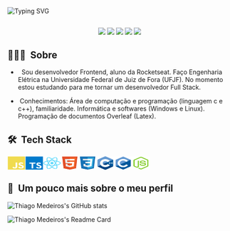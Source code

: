![Typing SVG](https://readme-typing-svg.demolab.com?font=Sometype+Mono&weight=600&size=30&duration=4000&pause=1000&color=%23FFF&random=true&width=435&lines=Hey%2C+I'm+Thiago+Medeiros)

##

<div align="center"> 
  <a href="https://thiagomedeiros.netlify.app/" target="_blank"><img src="https://img.shields.io/badge/Portfólio-003a47?style=for-the-badge&logo=ubuntu&logoColor=white" target="_blank"></a>
  <a href="https://www.linkedin.com/in/thiago-oliveira-de-medeiros-12545523a/" target="_blank"><img src="https://img.shields.io/badge/-LinkedIn-%230077B5?style=for-the-badge&logo=linkedin&logoColor=white" target="_blank"></a>
  <a href="https://twitter.com/explicit_th" target="_blank"><img src="https://img.shields.io/badge/Twitter-%23333?style=for-the-badge&logo=X&logoColor=white" target="_blank"></a>
  <a href="https://www.instagram.com/thiagoomedeiros/" target="_blank"><img src="https://img.shields.io/badge/-Instagram-%23E4405F?style=for-the-badge&logo=instagram&logoColor=white" target="_blank"></a>
  <a href = "mailto:thiagoodemedeiros@gmail.com"><img src="https://img.shields.io/badge/-Gmail-D14836?style=for-the-badge&logo=gmail&logoColor=white" target="_blank"></a>
 
</div>


<h2> 👨🏻‍💻 &nbsp;Sobre</h2>

- &nbsp; Sou desenvolvedor Frontend, aluno da Rocketseat. Faço Engenharia Elétrica na Universidade Federal de Juiz de Fora (UFJF). No momento estou estudando para me tornar um desenvolvedor Full Stack.

- &nbsp;Conhecimentos: Área de computação e programação (linguagem c e c++), familiaridade. Informática e softwares (Windows e Linux). Programação de documentos Overleaf (Latex).


<h2> 🛠 &nbsp;Tech Stack</h2>

<div style="display: flex"><br>
  <img align="center" alt="Thiago-Js" height="30" width="40" src="https://raw.githubusercontent.com/devicons/devicon/master/icons/javascript/javascript-plain.svg">
  <img align="center" alt="Thiago-Ts" height="30" width="40" src="https://raw.githubusercontent.com/devicons/devicon/master/icons/typescript/typescript-plain.svg">
  <img align="center" alt="Thiago-React" height="30" width="40" src="https://raw.githubusercontent.com/devicons/devicon/master/icons/react/react-original.svg">
  <img align="center" alt="Thiago-HTML" height="30" width="40" src="https://raw.githubusercontent.com/devicons/devicon/master/icons/html5/html5-original.svg">
  <img align="center" alt="Thiago-CSS" height="30" width="40" src="https://raw.githubusercontent.com/devicons/devicon/master/icons/css3/css3-original.svg">
  <img align="center" alt="Thiago-C++" height="30" width="40" src="https://raw.githubusercontent.com/devicons/devicon/master/icons/cplusplus/cplusplus-original.svg">
  <img align="center" alt="Thiago-C" height="30" width="40" src="https://raw.githubusercontent.com/devicons/devicon/master/icons/c/c-original.svg">
  <img align="center" alt="Thiago-Ts" height="30" width="40" src="https://raw.githubusercontent.com/devicons/devicon/master/icons/nodejs/nodejs-plain.svg">
</div>

<h2>🚀 &nbsp;Um pouco mais sobre o meu perfil</h2>

![Thiago Medeiros's GitHub stats](https://github-readme-stats.vercel.app/api?username=ThiagooMedeiros&show_icons=true&theme=github_dark_dimmed)

![Thiago Medeiros's Readme Card](https://github-readme-stats.vercel.app/api/pin/?username=ThiagooMedeiros&repo=EcommerceStore&theme=github_dark_dimmed)

